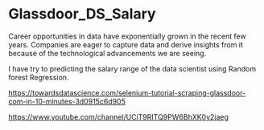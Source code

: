 # Glassdoor_DS_Salary

Career opportunities in data have exponentially grown in the recent few years. Companies are eager to capture data and derive insights from it because of the technological advancements we are seeing. 

I have try to predicting the salary range of the data scientist using Random forest Regression. 







https://towardsdatascience.com/selenium-tutorial-scraping-glassdoor-com-in-10-minutes-3d0915c6d905

https://www.youtube.com/channel/UCiT9RITQ9PW6BhXK0y2jaeg
